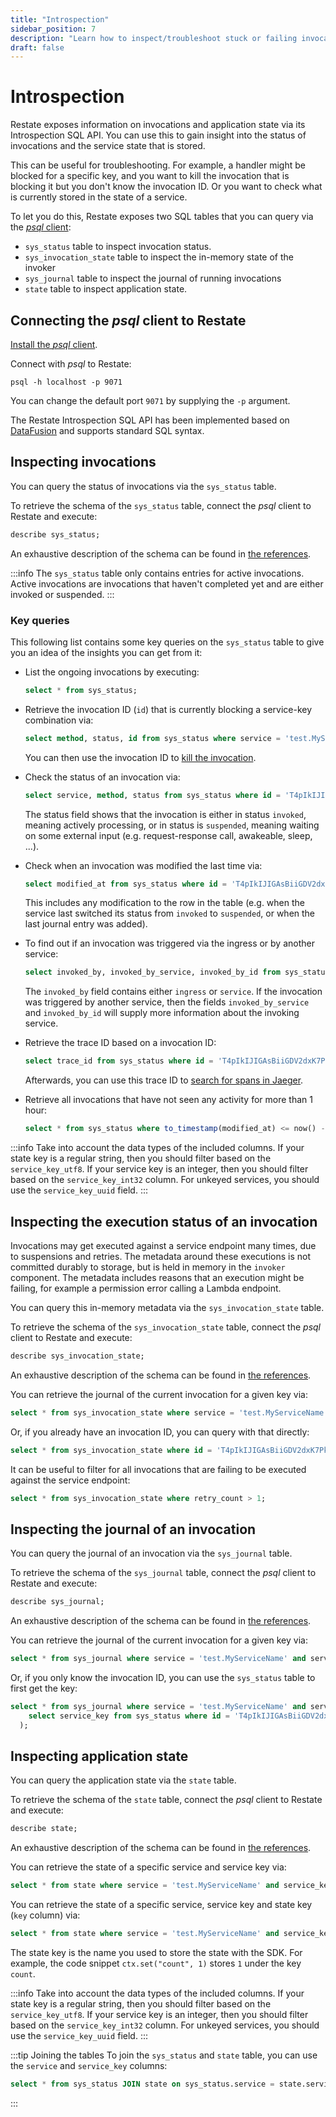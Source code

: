 ```yaml
---
title: "Introspection"
sidebar_position: 7
description: "Learn how to inspect/troubleshoot stuck or failing invocations."
draft: false
---
```


# Introspection

Restate exposes information on invocations and application state via its Introspection SQL API. You can use this to gain insight into the status of invocations and the service state that is stored.

This can be useful for troubleshooting. For example, a handler might be blocked for a specific key, and you want to kill the invocation that is blocking it but you don't know the invocation ID. Or you want to check what is currently stored in the state of a service.

To let you do this, Restate exposes two SQL tables that you can query via the [*psql* client](https://www.postgresql.org/docs/current/app-psql.html):
- `sys_status` table to inspect invocation status.
- `sys_invocation_state` table to inspect the in-memory state of the invoker
- `sys_journal` table to inspect the journal of running invocations
- `state` table to inspect application state.

## Connecting the *psql* client to Restate

[Install the *psql* client](https://www.postgresql.org/download/).

Connect with *psql* to Restate:

```shell
psql -h localhost -p 9071
```

You can change the default port `9071` by supplying the `-p` argument.

The Restate Introspection SQL API has been implemented based on [DataFusion](https://arrow.apache.org/datafusion/) and supports standard SQL syntax.

## Inspecting invocations
You can query the status of invocations via the `sys_status` table.

To retrieve the schema of the `sys_status` table, connect the *psql* client to Restate and execute:
```sql
describe sys_status;
```

An exhaustive description of the schema can be found in [the references](/references/restate-sql-introspection).

:::info
The `sys_status` table only contains entries for active invocations. Active invocations are invocations that haven't completed yet and are either invoked or suspended.
:::

### Key queries
This following list contains some key queries on the `sys_status` table to give you an idea of the insights you can get from it:

- List the ongoing invocations by executing:
    ```sql
    select * from sys_status;
    ```

- Retrieve the invocation ID (`id`) that is currently blocking a service-key combination via:
    ```sql
    select method, status, id from sys_status where service = 'test.MyServiceName' and service_key_utf8 = 'myKey';
    ```
  You can then use the invocation ID to [kill the invocation](./invocation.md#cancel-an-invocation).

- Check the status of an invocation via:
    ```sql
    select service, method, status from sys_status where id = 'T4pIkIJIGAsBiiGDV2dxK7PkkKnWyWHE';
    ```
  The status field shows that the invocation is either in status `invoked`, meaning actively processing, or in status is `suspended`, meaning waiting on some external input (e.g. request-response call, awakeable, sleep, ...).

- Check when an invocation was modified the last time via:
    ```sql
    select modified_at from sys_status where id = 'T4pIkIJIGAsBiiGDV2dxK7PkkKnWyWHE';
    ```
  This includes any modification to the row in the table (e.g. when the service last switched its status from `invoked` to `suspended`, or when the last journal entry was added).

- To find out if an invocation was triggered via the ingress or by another service:
    ```sql
    select invoked_by, invoked_by_service, invoked_by_id from sys_status where id = 'T4pIkIJIGAsBiiGDV2dxK7PkkKnWyWHE';
    ```
  The `invoked_by` field contains either `ingress` or `service`. If the invocation was triggered by another service, then the fields `invoked_by_service` and `invoked_by_id` will supply more information about the invoking service.

- Retrieve the trace ID based on a invocation ID:
    ```sql
    select trace_id from sys_status where id = 'T4pIkIJIGAsBiiGDV2dxK7PkkKnWyWHE';
    ```
  Afterwards, you can use this trace ID to [search for spans in Jaeger](/restate/tracing#searching-traces).

- Retrieve all invocations that have not seen any activity for more than 1 hour:
    ```sql
    select * from sys_status where to_timestamp(modified_at) <= now() - interval '1' hour;
    ```

:::info Take into account the data types of the included columns.
If your state key is a regular string, then you should filter based on the `service_key_utf8`.
If your service key is an integer, then you should filter based on the `service_key_int32` column.
For unkeyed services, you should use the `service_key_uuid` field.
:::

## Inspecting the execution status of an invocation

Invocations may get executed against a service endpoint many times, due to suspensions and retries. The metadata around
these executions is not committed durably to storage, but is held in memory in the `invoker` component. The metadata
includes reasons that an execution might be failing, for example a permission error calling a Lambda endpoint.

You can query  this in-memory metadata via the `sys_invocation_state` table.

To retrieve the schema of the `sys_invocation_state` table, connect the *psql* client to Restate and execute:
```sql
describe sys_invocation_state;
```

An exhaustive description of the schema can be found in [the references](/references/restate-sql-introspection).

You can retrieve the journal of the current invocation for a given key via:

```sql
select * from sys_invocation_state where service = 'test.MyServiceName' and service_key_utf8 = 'myKey';
```

Or, if you already have an invocation ID, you can query with that directly:

```sql
select * from sys_invocation_state where id = 'T4pIkIJIGAsBiiGDV2dxK7PkkKnWyWHE';
```

It can be useful to filter for all invocations that are failing to be executed against the service endpoint:

```sql
select * from sys_invocation_state where retry_count > 1;
```

## Inspecting the journal of an invocation

You can query the journal of an invocation via the `sys_journal` table.

To retrieve the schema of the `sys_journal` table, connect the *psql* client to Restate and execute:
```sql
describe sys_journal;
```

An exhaustive description of the schema can be found in [the references](/references/restate-sql-introspection).

You can retrieve the journal of the current invocation for a given key via:

```sql
select * from sys_journal where service = 'test.MyServiceName' and service_key_utf8 = 'myKey';
```

Or, if you only know the invocation ID, you can use the `sys_status` table to first get the key:

```sql
select * from sys_journal where service = 'test.MyServiceName' and service_key = (
    select service_key from sys_status where id = 'T4pIkIJIGAsBiiGDV2dxK7PkkKnWyWHE'
  );
```

## Inspecting application state

You can query the application state via the `state` table.

To retrieve the schema of the `state` table, connect the *psql* client to Restate and execute:
```sql
describe state;
```

An exhaustive description of the schema can be found in [the references](/references/restate-sql-introspection).

You can retrieve the state of a specific service and service key via:

```sql
select * from state where service = 'test.MyServiceName' and service_key_utf8 = 'myKey';
```

You can retrieve the state of a specific service, service key and state key (`key` column) via:

```sql
select * from state where service = 'test.MyServiceName' and service_key_utf8 = 'myKey' and key = 'myStateKey';
```

The state key is the name you used to store the state with the SDK. For example, the code snippet `ctx.set("count", 1)` stores `1` under the key `count`.

:::info Take into account the data types of the included columns.
If your state key is a regular string, then you should filter based on the `service_key_utf8`.
If your service key is an integer, then you should filter based on the `service_key_int32` column.
For unkeyed services, you should use the `service_key_uuid` field.
:::

:::tip Joining the tables
To join the `sys_status` and `state` table, you can use the `service` and `service_key` columns:
```sql
select * from sys_status JOIN state on sys_status.service = state.service and sys_status.service_key = state.service_key;
```
:::
